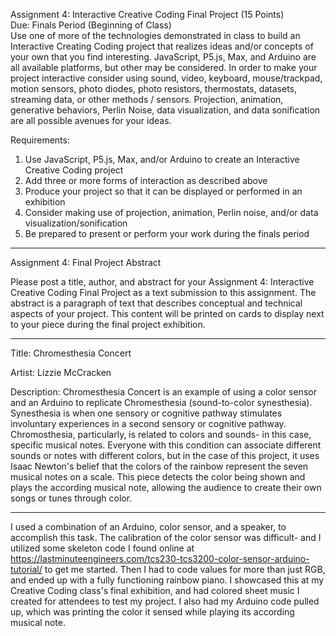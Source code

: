 Assignment 4: Interactive Creative Coding Final Project (15 Points)   
Due: Finals Period (Beginning of Class)  
Use one of more of the technologies demonstrated in class to build an Interactive Creating Coding project that realizes ideas and/or concepts of your own that you find interesting. JavaScript, P5.js, Max, and Arduino are all available platforms, but other may be considered. In order to make your project interactive consider using sound, video, keyboard, mouse/trackpad, motion sensors, photo diodes, photo resistors, thermostats, datasets, streaming data, or other methods / sensors. Projection, animation, generative behaviors, Perlin Noise, data visualization, and data sonification are all possible avenues for your ideas.  


Requirements:
1. Use JavaScript, P5.js, Max, and/or Arduino to create an Interactive Creative Coding project
2. Add three or more forms of interaction as described above
3. Produce your project so that it can be displayed or performed in an exhibition
4. Consider making use of projection, animation, Perlin noise, and/or data visualization/sonification
5. Be prepared to present or perform your work during the finals period
   
------------------------------------------------------------------------------------------------------------------------------------------------------------

Assignment 4: Final Project Abstract  

Please post a title, author, and abstract for your Assignment 4: Interactive Creative Coding Final Project as a text submission to this assignment. The abstract is a paragraph of text that describes conceptual and technical aspects of your project. This content will be printed on cards to display next to your piece during the final project exhibition.

------------------------------------------------------------------------------------------------------------------------------------------------------------

Title: Chromesthesia Concert  

Artist: Lizzie McCracken   

Description: Chromesthesia Concert is an example of using a color sensor and an Arduino to replicate Chromesthesia (sound-to-color synesthesia). Synesthesia is when one sensory or cognitive pathway stimulates involuntary experiences in a second sensory or cognitive pathway. Chromosthesia, particularly, is related to colors and sounds- in this case, specific musical notes. Everyone with this condition can associate different sounds or notes with different colors, but in the case of this project, it uses Isaac Newton's belief that the colors of the rainbow represent the seven musical notes on a scale. This piece detects the color being shown and plays the according musical note, allowing the audience to create their own songs or tunes through color.

------------------------------------------------------------------------------------------------------------------------------------------------------------

I used a combination of an Arduino, color sensor, and a speaker, to accomplish this task. The calibration of the color sensor was difficult- and I utilized some skeleton  code I found online at https://lastminuteengineers.com/tcs230-tcs3200-color-sensor-arduino-tutorial/ to get me started. Then I had to code values for more than just RGB, and ended up with a fully functioning rainbow piano. I showcased this at my Creative Coding class's final exhibition, and had colored sheet music I created for attendees to test my project. I also had my Arduino code pulled up, which was printing the color it sensed while playing its according musical note.
